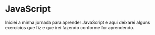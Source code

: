 # JavaScript
Iniciei a minha jornada para aprender JavaScript e aqui deixarei alguns exercícios que fiz e que irei fazendo conforme for aprendendo.
